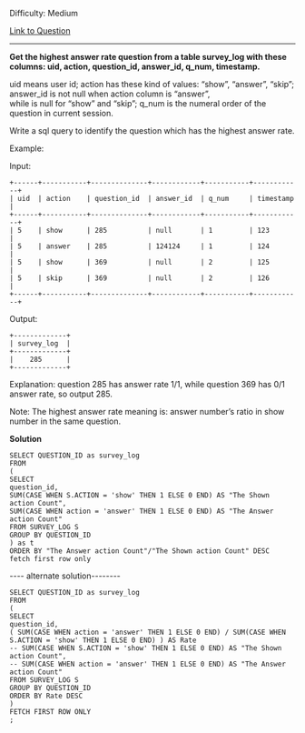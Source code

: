 Difficulty: Medium

[Link to Question](https://leetcode.com/problems/get-highest-answer-rate-question/)

-----------------------------------------------------------------------------------

**Get the highest answer rate question from a table survey_log with these columns: uid, action, question_id, answer_id, q_num, timestamp.**

uid means user id; action has these kind of values: “show”, “answer”, “skip”;   
answer_id is not null when action column is “answer”,   
while is null for “show” and “skip”; q_num is the numeral order of the question in current session.

Write a sql query to identify the question which has the highest answer rate.

Example:

Input:
```
+------+-----------+--------------+------------+-----------+------------+
| uid  | action    | question_id  | answer_id  | q_num     | timestamp  |
+------+-----------+--------------+------------+-----------+------------+
| 5    | show      | 285          | null       | 1         | 123        |
| 5    | answer    | 285          | 124124     | 1         | 124        |
| 5    | show      | 369          | null       | 2         | 125        |
| 5    | skip      | 369          | null       | 2         | 126        |
+------+-----------+--------------+------------+-----------+------------+
```
Output:
```
+-------------+
| survey_log  |
+-------------+
|    285      |
+-------------+
```
Explanation:
question 285 has answer rate 1/1, while question 369 has 0/1 answer rate, so output 285.

Note: The highest answer rate meaning is: answer number’s ratio in show number in the same question.

**Solution**
```
SELECT QUESTION_ID as survey_log
FROM
(
SELECT 
question_id,
SUM(CASE WHEN S.ACTION = 'show' THEN 1 ELSE 0 END) AS "The Shown action Count",
SUM(CASE WHEN action = 'answer' THEN 1 ELSE 0 END) AS "The Answer action Count"
FROM SURVEY_LOG S
GROUP BY QUESTION_ID
) as t
ORDER BY "The Answer action Count"/"The Shown action Count" DESC
fetch first row only
```
---- alternate solution--------
```
SELECT QUESTION_ID as survey_log
FROM
(
SELECT 
question_id,
( SUM(CASE WHEN action = 'answer' THEN 1 ELSE 0 END) / SUM(CASE WHEN S.ACTION = 'show' THEN 1 ELSE 0 END) ) AS Rate
-- SUM(CASE WHEN S.ACTION = 'show' THEN 1 ELSE 0 END) AS "The Shown action Count",
-- SUM(CASE WHEN action = 'answer' THEN 1 ELSE 0 END) AS "The Answer action Count"
FROM SURVEY_LOG S
GROUP BY QUESTION_ID
ORDER BY Rate DESC
)
FETCH FIRST ROW ONLY
;
```
